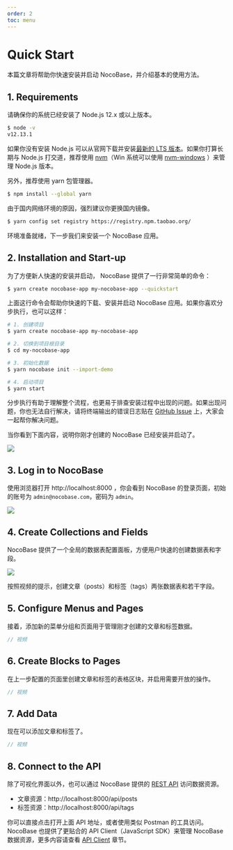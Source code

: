 ```yaml
---
order: 2
toc: menu
---
```


# Quick Start

本篇文章将帮助你快速安装并启动 NocoBase，并介绍基本的使用方法。

## 1. Requirements

请确保你的系统已经安装了 Node.js 12.x 或以上版本。

```bash
$ node -v
v12.13.1
```

如果你没有安装 Node.js 可以从官网下载并安装[最新的 LTS 版本](https://nodejs.org/en/download/)。如果你打算长期与 Node.js 打交道，推荐使用 [nvm](https://github.com/nvm-sh/nvm)（Win 系统可以使用 [nvm-windows](https://github.com/coreybutler/nvm-windows) ）来管理 Node.js 版本。

另外，推荐使用 yarn 包管理器。

```bash
$ npm install --global yarn
```

由于国内网络环境的原因，强烈建议你更换国内镜像。

```bash
$ yarn config set registry https://registry.npm.taobao.org/
```

环境准备就绪，下一步我们来安装一个 NocoBase 应用。

## 2. Installation and Start-up

为了方便新人快速的安装并启动， NocoBase 提供了一行非常简单的命令：

```bash
$ yarn create nocobase-app my-nocobase-app --quickstart
```

上面这行命令会帮助你快速的下载、安装并启动 NocoBase 应用。如果你喜欢分步执行，也可以这样：

```bash
# 1. 创建项目
$ yarn create nocobase-app my-nocobase-app

# 2. 切换到项目根目录
$ cd my-nocobase-app

# 3. 初始化数据
$ yarn nocobase init --import-demo

# 4. 启动项目
$ yarn start
```

分步执行有助于理解整个流程，也更易于排查安装过程中出现的问题。如果出现问题，你也无法自行解决，请将终端输出的错误日志贴在 [GitHub Issue](https://github.com/nocobase/nocobase/issues) 上，大家会一起帮你解决问题。

当你看到下面内容，说明你刚才创建的 NocoBase 已经安装并启动了。

<img src="https://nocobase.oss-cn-beijing.aliyuncs.com/07aef612d4162970f813352ef31a9dba.png" style="max-width: 800px;" />

## 3. Log in to NocoBase

使用浏览器打开 http://localhost:8000 ，你会看到 NocoBase 的登录页面，初始的账号为 `admin@nocobase.com`，密码为 `admin`。

<img src="https://nocobase.oss-cn-beijing.aliyuncs.com/172457b0a93b608cff2c9d119d42a02f.png" style="max-width: 800px;" >

## 4. Create Collections and Fields

NocoBase 提供了一个全局的数据表配置面板，方便用户快速的创建数据表和字段。

<img src="https://nocobase.oss-cn-beijing.aliyuncs.com/335883d6d91d505195b7a857ac6df161.gif" style="max-width: 800px;" />

按照视频的提示，创建文章（posts）和标签（tags）两张数据表和若干字段。

## 5. Configure Menus and Pages

接着，添加新的菜单分组和页面用于管理刚才创建的文章和标签数据。

```ts
// 视频
```

## 6. Create Blocks to Pages

在上一步配置的页面里创建文章和标签的表格区块，并启用需要开放的操作。

```ts
// 视频
```

## 7. Add Data

现在可以添加文章和标签了。

```ts
// 视频
```

## 8. Connect to the API

除了可视化界面以外，也可以通过 NocoBase 提供的 [REST API](/zh-CN/api/rest-api) 访问数据资源。

- 文章资源：http://localhost:8000/api/posts
- 标签资源：http://localhost:8000/api/tags

你可以直接点击打开上面 API 地址，或者使用类似 Postman 的工具访问。NocoBase 也提供了更贴合的 API Client（JavaScript SDK）来管理 NocoBase 数据资源，更多内容请查看 [API Client](/zh-CN/api/client#apiclient) 章节。